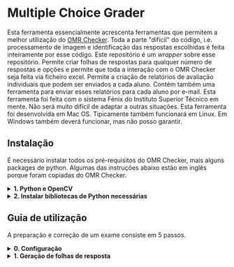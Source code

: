# Multiple Choice Grader
Esta ferramenta essencialmente acrescenta ferramentas que permitem a melhor utilização do [OMR Checker](https://github.com/Udayraj123/OMRChecker). Toda a parte "difícil" do código, i.e. processamento de imagem e identificação das respostas escolhidas é feita inteiramente por esse código. Este repositório é um _wrapper_ sobre esse repositório. Permite criar folhas de respostas para qualquer número de respostas e opções e permite que toda a interação com o OMR Checker seja feita via ficheiro excel. Permite a criação de relatórios de avaliação individuais que podem ser enviados a cada aluno. Contém também uma ferramenta para enviar esses relatórios para cada aluno por e-mail. Esta ferramenta foi feita com o sistema Fénix do Instituto Superior Técnico em mente. Não será muito difícil de adaptar a outras situações. Esta ferramenta foi desenvolvida em Mac OS. Tipicamente também funcionará em Linux. Em Windows também deverá funcionar, mas não posso garantir.

## Instalação
É necessário instalar todos os pré-requisitos do OMR Checker, mais alguns packages de python. Algumas das instruções abaixo estão em inglês porque foram copiadas do OMR Checker.
<details><summary><b>1. Python e OpenCV</b></summary>

  ![opencv 4.0.0](https://img.shields.io/badge/opencv-4.0.0-blue.svg) ![python 3.5+](https://img.shields.io/badge/python-3.5+-blue.svg)
  
  To check if python3 and pip is already installed:
  
  ```bash
  python3 --version
  python3 -m pip --version
  ```
  
  <details>
  	<summary><b>Install Python3</b></summary>
  
  To install python3 follow instructions [here](https://www.python.org/downloads/)
  
  To install pip - follow instructions [here](https://pip.pypa.io/en/stable/installation/)
  
  </details>
  <details>
  <summary><b>Install OpenCV</b></summary>
  
  **Any installation method is fine.**
  
  Recommended:
  
  ```bash
  python3 -m pip install --user --upgrade pip
  python3 -m pip install --user opencv-python
  python3 -m pip install --user opencv-contrib-python
  ```
  
  More details on pip install openCV [here](https://www.pyimagesearch.com/2018/09/19/pip-install-opencv/).
  
  </details>
  
  <details>
  
  <summary><b>Extra steps(for Linux users only)</b></summary>
  
  <b>Installing missing libraries(if any):</b>
  
  On a fresh computer, some of the libraries may get missing in event after a successful pip install. Install them using following commands[(ref)](https://www.pyimagesearch.com/2018/05/28/ubuntu-18-04-how-to-install-opencv/):
  
  ```bash
  sudo apt-get install -y build-essential cmake unzip pkg-config
  sudo apt-get install -y libjpeg-dev libpng-dev libtiff-dev
  sudo apt-get install -y libavcodec-dev libavformat-dev libswscale-dev libv4l-dev
  sudo apt-get install -y libatlas-base-dev gfortran
  ```
  
  </details>
</details>

<details><summary><b>2. Instalar bibliotecas de Python necessárias</b></summary>
Inclui tanto as necessárias para correr o OMR Checker como para correr o restante código. Para as instalar basta utilizar o ficheiro `requirements.txt` como se segue. Eventualmente o utilizador quererá utilizar um ambiente virtual para isto (pesquisar sobre conda).
  
```bash
python3 -m pip install --user -r requirements.txt
```

</details>

## Guia de utilização
A preparação e correção de um exame consiste em 5 passos.
<details>
   <summary><b> 0. Configuração</b></summary>
  Várias destas etapas têm passos de configuração que serão delineados nas mesmas. Um ficheiro de configuração estará sempre na pasta `config`.
  
  ### `config/config.json`
  
  - `exam_name`: Nome do exame. Necessário para o passo 3 (aparece no relatório de avaliação). Exemplo: "Exame Época Normal".
  - `exam_date`: Data e hora do exame. Necessário para o passo 3 (aparece no relatório de avaliação).
  - `number_of_questions`: Número de perguntas de escolha múltipla. Necessário para o passo 1. Esta ferramenta aceita um máximo de 60 perguntas.
  - `options_per_question`: Número de opções de resposta em cada escolha múltipla. Necessário para o passo 1. Exemplo: 4 se for de A a D. Esta ferramenta aceitra um máximo de 6 opções.
  - `number_of_versions`: Número de versões do exame. Necessário para o passo 1. Cada versão é identificada com uma letra. O máximo de versões é 6. Ou seja, no máximo há versões de A a F.
  - `answer_keys`: Um dicionário contendo as chaves de resposta para cada versão do exame. Necessário para o passo 3. Exemplo:
  ```
  "answer_keys" : {
		"A" : ["E", "C", "C", "B", "D", "A", "A", "D", "A", "B", "B", "A", "D", "D", "E", "C", "C", "E", "BE", "A"],
		"B" : ["E", "A", "A", "D", "A", "B", "B", "A", "B", "C", "B", "A", "A", "A", "E", "D", "C", "E", "CE", "B"],
		"C" : ["C", "C", "E", "B", "D", "A", "D", "A", "B", "A", "B", "A", "D", "D", "E", "C", "C", "BE", "E", "A"],
		"D" : ["A", "E", "A", "D", "A", "B", "A", "B", "C", "B", "B", "A", "A", "E", "D", "A", "CE", "C", "E", "B"]
	}
  ```
    Ou seja, a versão A tem como respostas corretas E, C, C, B, D, etc. Esta ferramenta permite que duas (ou mais) hipóteses sejam consideradas corretas como se vê, por exemplo, na penúltima pergunta da versão A. Basta escrever todas as opções corretas. Alternativamente pode-se declarar as respostas certas numa única string, mas nesse caso apenas se pode indicar uma resposta certa por pergunta. Exemplo:
  ```
  "A" : "ECCBDAADABBADDECCEEA"
  ```
  ### `config/bubble_sheet_template.tex`

  Necessário para o passo 1. É o template LaTeX utilizado para gerar as folhas de respostas. Aqui pode ser configurado o cabeçalho da folha de respostas. Certas linhas não devem ser alteradas. Estão devidamente identificadas com comentários.

  ### `config/evaluation_report_template.tex`
  Necessário para o passo 3. É o template LaTeX utilizado para gerar os relatórios de avaliação. Pode ser alterado caso haja alguma informação importante a transmitir (exemplo: a fórmula de cálculo da nota é ... ou na pergunta x duas respostas foram consideradas corretas). Não é um ficheiro LaTeX puro. Contém placeholders que são substituídos por valores. São da forma `{<atributo>}`. As chavetas têm então de ser escapadas. Utilizam-se duas chavetas para escapar uma. Ou seja, `{{` é interpretado como `{`.

 ### `config/grading_function.py`
Necessério para o passo 3. Ficheiro que deve conter uma função Python `grading_function` que recebe o número de respostas certas, incorretas e não respondidas e retorna a nota do teste. Exemplo
```python
def grading_function(correct, incorrect, unanswered):
    return max((correct - 4) * 1.25, 0)
```


### `config/email_text.txt`
 	Necessário para o passo 4. Um ficheiro de texto que contém o subject e o corpo do e-mail enviado aos alunos. A primeira linha do ficheiro é o subject, as restantes são o corpo.

 
</details>
<details>
   <summary><b> 1. Geração de folhas de resposta</b></summary>

